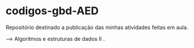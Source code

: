 # codigos-gbd-AED

Repositório destinado a publicação das minhas atividades feitas em aula.

--> Algoritmos e estruturas de dados II .
